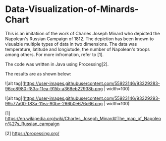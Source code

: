 # Data-Visualization-of-Minards-Chart

This is an imitatiion of the work of Charles Joseph Minard who depicted the Napolean's Russian Campaign of 1812. The depiction has been known to visualzie multiple types of data in two dimensions. The data was temperature, latitude and longiutude, the number of Napolean's troops among others. For more infromation, refer to [1]. 

The code was written in Java using Processing[2].

The results are as shown below:

 ![alt tag](https://user-images.githubusercontent.com/55923146/93329283-96cc8980-f83a-11ea-915b-a368eb22938b.png  | width=100)
 
 
 ![alt tag](https://user-images.githubusercontent.com/55923146/93329293-99c77a00-f83a-11ea-90be-266b0e676c66.png  | width=100)







[1] https://en.wikipedia.org/wiki/Charles_Joseph_Minard#The_map_of_Napoleon%27s_Russian_campaign

[2] https://processing.org/
